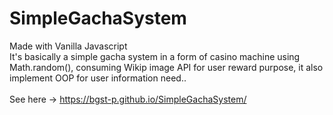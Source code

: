 # SimpleGachaSystem

Made with Vanilla Javascript <br>
It's basically a simple gacha system in a form of casino machine using Math.random(), consuming Wikip image API for user reward purpose, it also implement OOP for user information need.. <br><br>
See here -> https://bgst-p.github.io/SimpleGachaSystem/
